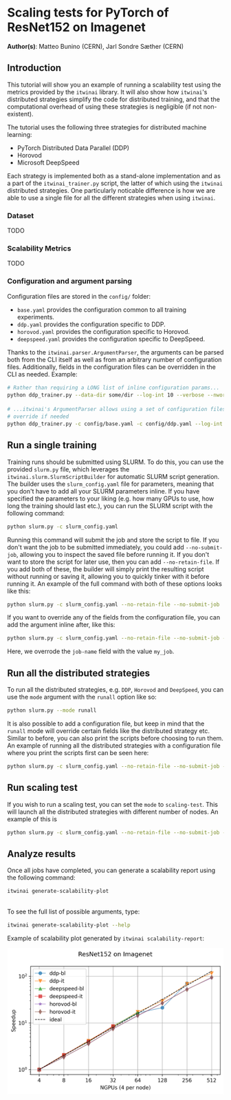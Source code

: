 # Scaling tests for PyTorch of ResNet152 on Imagenet

**Author(s)**: Matteo Bunino (CERN), Jarl Sondre Sæther (CERN)

## Introduction

This tutorial will show you an example of running a scalability test using the metrics
provided by the `itwinai` library. It will also show how `itwinai`'s distributed
strategies simplify the code for distributed training, and that the computational
overhead of using these strategies is negligible (if not non-existent).

The tutorial uses the following three strategies for distributed machine learning: 
- PyTorch Distributed Data Parallel (DDP)
- Horovod
- Microsoft DeepSpeed

Each strategy is implemented both as a stand-alone implementation and as a part of the
`itwinai_trainer.py` script, the latter of which using the `itwinai` distributed
strategies. One particularly noticable difference is how we are able to use a single
file for all the different strategies when using `itwinai`. 

### Dataset
TODO

### Scalability Metrics
TODO

### Configuration and argument parsing

Configuration files are stored in the `config/` folder: 
- `base.yaml` provides the configuration common to all training experiments.
- `ddp.yaml` provides the configuration specific to DDP.
- `horovod.yaml` provides the configuration specific to Horovod.
- `deepspeed.yaml` provides the configuration specific to DeepSpeed.

Thanks to the `itwinai.parser.ArgumentParser`, the arguments can be parsed both from 
the CLI itself as well as from an arbitrary number of configuration files.
Additionally, fields in the configuration files can be overridden in the CLI as needed. 
Example:

```bash
# Rather than requiring a LONG list of inline configuration params...
python ddp_trainer.py --data-dir some/dir --log-int 10 --verbose --nworker 4 ...

# ...itwinai's ArgumentParser allows using a set of configuration files, with inline
# override if needed
python ddp_trainer.py -c config/base.yaml -c config/ddp.yaml --log-int 42
```

## Run a single training

Training runs should be submitted using SLURM. To do this, you can use the provided
`slurm.py` file, which leverages the `itwinai.slurm.SlurmScriptBuilder` for automatic
SLURM script generation. The builder uses the `slurm_config.yaml` file for parameters,
meaning that you don't have to add all your SLURM parameters inline. If you have
specified the parameters to your liking (e.g. how many GPUs to use, how long the
training should last etc.), you can run the SLURM script with the following command:

```bash
python slurm.py -c slurm_config.yaml
```

Running this command will submit the job and store the script to file. If you don't
want the job to be submitted immediately, you could add `--no-submit-job`, allowing you
to inspect the saved file before running it. If you don't want to store the script for
later use, then you can add `--no-retain-file`. If you add both of these, the builder
will simply print the resulting script without running or saving it, allowing you to
quickly tinker with it before running it. An example of the full command with both
of these options looks like this: 

```bash
python slurm.py -c slurm_config.yaml --no-retain-file --no-submit-job
```

If you want to override any of the fields from the configuration file, you can add the
argument inline after, like this: 

```bash
python slurm.py -c slurm_config.yaml --no-retain-file --no-submit-job --job-name my_job
```

Here, we overrode the `job-name` field with the value `my_job`. 

## Run all the distributed strategies

To run all the distributed strategies, e.g. `DDP`, `Horovod` and `DeepSpeed`, you can
use the `mode` argument with the `runall` option like so:

```bash
python slurm.py --mode runall
```

It is also possible to add a configuration file, but keep in mind that the `runall`
mode will override certain fields like the distributed strategy etc. Similar to before,
you can also print the scripts before choosing to run them. An example of running all
the distributed strategies with a configuration file where you print the scripts first
can be seen here: 

```bash
python slurm.py -c slurm_config.yaml --no-retain-file --no-submit-job --mode runall
```

## Run scaling test

If you wish to run a scaling test, you can set the `mode` to `scaling-test`. This will
launch all the distributed strategies with different number of nodes. An example of
this is

```bash
python slurm.py -c slurm_config.yaml --no-retain-file --no-submit-job --mode scaling-test
```

## Analyze results

Once all jobs have completed, you can generate a scalability report using the following
command:

```bash
itwinai generate-scalability-plot 
    
```

To see the full list of possible arguments, type:

```bash
itwinai generate-scalability-plot --help
```

Example of scalability plot generated by `itwinai scalability-report`:

![report](img/report.png)
